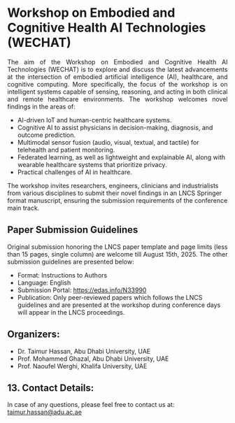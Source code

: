 # Workshop on Embodied and Cognitive Health AI Technologies (WECHAT)

<p align="justify">
The aim of the Workshop on Embodied and Cognitive Health AI Technologies (WECHAT) is to explore and discuss the latest advancements at the intersection of embodied artificial intelligence (AI), healthcare, and cognitive computing. More specifically, the focus of the workshop is on intelligent systems capable of sensing, reasoning, and acting in both clinical and remote healthcare environments. 
The workshop welcomes novel findings in the areas of:

  - AI-driven IoT and human-centric healthcare systems.
  - Cognitive AI to assist physicians in decision-making, diagnosis, and outcome prediction.
  - Multimodal sensor fusion (audio, visual, textual, and tactile) for telehealth and patient monitoring.
  - Federated learning, as well as lightweight and explainable AI, along with wearable healthcare systems that prioritize privacy.
  - Practical challenges of AI in healthcare.

The workshop invites researchers, engineers, clinicians and industrialists from various disciplines to submit their novel findings in an LNCS Springer format manuscript, ensuring the submission requirements of the conference main track.   
</p>

## Paper Submission Guidelines
<p align="justify">
Original submission honoring the LNCS paper template and page limits (less than 15 pages, single column) are welcome till August 15th, 2025. The other submission guidelines are presented below:
  
  - Format: Instructions to Authors
  - Language: English
  - Submission Portal: https://edas.info/N33990
  - Publication: Only peer-reviewed papers which follows the LNCS guidelines and are presented at the workshop during conference days will appear in the LNCS proceedings.
</p>

## Organizers:

- Dr. Taimur Hassan, Abu Dhabi University, UAE
- Prof. Mohammed Ghazal, Abu Dhabi University, UAE
- Prof. Naoufel Werghi, Khalifa University, UAE

## 13. Contact Details:
In case of any questions, please feel free to contact us at: taimur.hassan@adu.ac.ae 
